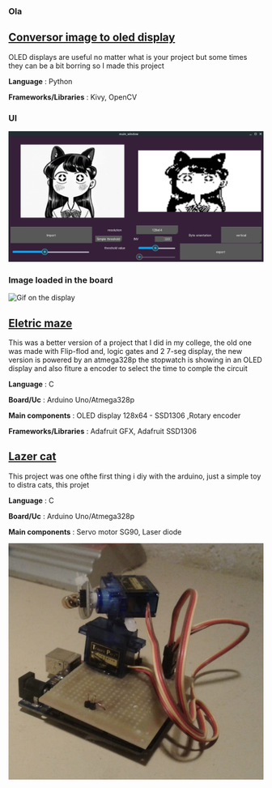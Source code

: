 

### Ola


## [Conversor image to oled display](https://github.com/Giovani-Pedroso/Converter-of-images-and-videos-to-128-x-64-display)
 


OLED displays are useful no matter what is your project but some times they can be a bit borring so I made this project 


 **Language** : Python
 
 **Frameworks/Libraries** : Kivy, OpenCV

### UI 

 ![UI](https://github.com/Giovani-Pedroso/Converter-of-images-and-videos-to-128-x-64-display/blob/main/main_screen%20.png?raw=true)
 
### Image loaded in the board
 
 ![Gif on the display](https://github.com/Giovani-Pedroso/Converter-of-images-and-videos-to-128-x-64-display/blob/main/project%20demo.gif?raw=true) 

 
 
 
 


## [Eletric maze](https://github.com/Giovani-Pedroso/electric-labyrinth) 


This was a better version of a project that I did in my college, the old one was made with Flip-flod and, logic gates
and 2 7-seg display, the new version is powered by an atmega328p the stopwatch is showing in an OLED display and also fiture a encoder to select the time to comple the circuit

 **Language** : C
 
 **Board/Uc** : Arduino Uno/Atmega328p
 
 **Main components** : OLED display 128x64 - SSD1306 ,Rotary encoder
  
 **Frameworks/Libraries** : Adafruit GFX, Adafruit SSD1306
 
 

##  [Lazer cat](https://github.com/Giovani-Pedroso/laser_cat/) 

 This project was one ofthe first thing i diy with the arduino, just a simple toy to distra cats, this projet 
 
 
 **Language** : C
 
 **Board/Uc** : Arduino Uno/Atmega328p
 
 **Main components** : Servo motor SG90, Laser diode
 
 ![Pseudo shield](https://github.com/Giovani-Pedroso/laser_cat/blob/main/Images/laser.jpeg?raw=true)
 





